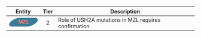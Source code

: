 |Entity|Tier|Description              |
|:----:|:----:|------------------------------|
|![MZL](images/icons/MZL_tier2.png) | 2 | Role of USH2A mutations in MZL requires confirmation|
